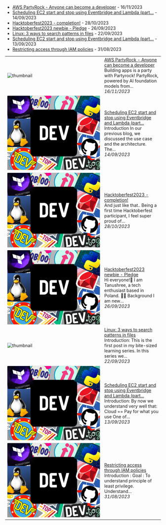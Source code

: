 
- [AWS PartyRock - Anyone can become a developer](https://dev.to/aws-builders/aws-partyrock-anyone-can-become-a-developer-2kn5) - 16/11/2023
- [Scheduling EC2 start and stop using Eventbridge and Lambda (part...](https://dev.to/aws-builders/scheduling-ec2-start-and-stop-using-eventbridge-and-lambda-part-2-of-2-344) - 14/09/2023
- [Hacktoberfest2023 - completion!](https://dev.to/tanushree_aggarwal/hacktoberfest2023-completion-4pe6) - 28/10/2023
- [Hacktoberfest2023 newbie - Pledge](https://dev.to/tanushree_aggarwal/hacktoberfest2023-newbie-pledge-2g2c) - 26/09/2023
- [Linux: 3 ways to search patterns in files](https://dev.to/tanushree_aggarwal/linux-3-ways-to-search-patterns-in-files-1do0) - 22/09/2023
- [Scheduling EC2 start and stop using Eventbridge and Lambda (part...](https://dev.to/aws-builders/scheduling-ec2-start-and-stop-using-eventbridge-and-lambda-part-1-of-2-30he) - 13/09/2023
- [Restricting access through IAM policies](https://dev.to/aws-builders/restricting-access-through-iam-policies-3p0o) - 31/08/2023

<table>
        <tr>
            <td width="300px"><img src="https://res.cloudinary.com/practicaldev/image/fetch/s--bZK4Rz9g--/c_imagga_scale,f_auto,fl_progressive,h_420,q_auto,w_1000/https://dev-to-uploads.s3.amazonaws.com/uploads/articles/wsjv69fari6d7snxa0z1.png" alt="thumbnail"></td>
            <td>
                <a href="https://dev.to/aws-builders/aws-partyrock-anyone-can-become-a-developer-2kn5">AWS PartyRock - Anyone can become a developer</a>
                <div>Building apps is a party with Partyrock!   PartyRock, powered by AI foundation models from...</div>
                <div><i>16/11/2023</i></div>
            </td>
        </tr>
        <tr>
            <td width="300px"><img src="data/images/default-thumbnail.png" alt="thumbnail"></td>
            <td>
                <a href="https://dev.to/aws-builders/scheduling-ec2-start-and-stop-using-eventbridge-and-lambda-part-2-of-2-344">Scheduling EC2 start and stop using Eventbridge and Lambda (part...</a>
                <div>Introduction   In our previous blog, we discussed the use case and the architecture. The...</div>
                <div><i>14/09/2023</i></div>
            </td>
        </tr>
        <tr>
            <td width="300px"><img src="data/images/default-thumbnail.png" alt="thumbnail"></td>
            <td>
                <a href="https://dev.to/tanushree_aggarwal/hacktoberfest2023-completion-4pe6">Hacktoberfest2023 - completion!</a>
                <div>And just like that..    Being a first time Hacktoberfest participant, I feel super proud of...</div>
                <div><i>28/10/2023</i></div>
            </td>
        </tr>
        <tr>
            <td width="300px"><img src="data/images/default-thumbnail.png" alt="thumbnail"></td>
            <td>
                <a href="https://dev.to/tanushree_aggarwal/hacktoberfest2023-newbie-pledge-2g2c">Hacktoberfest2023 newbie - Pledge</a>
                <div>Hi everyone!👋 I am Tanushree, a tech enthusiast based in Poland. 👩‍💻           Background   I am new...</div>
                <div><i>26/09/2023</i></div>
            </td>
        </tr>
        <tr>
            <td width="300px"><img src="https://res.cloudinary.com/practicaldev/image/fetch/s--cJ2j40SG--/c_imagga_scale,f_auto,fl_progressive,h_420,q_auto,w_1000/https://dev-to-uploads.s3.amazonaws.com/uploads/articles/s5ys2rqks4pdh64z6e36.jpg" alt="thumbnail"></td>
            <td>
                <a href="https://dev.to/tanushree_aggarwal/linux-3-ways-to-search-patterns-in-files-1do0">Linux: 3 ways to search patterns in files</a>
                <div>Introduction:   This is the first post in my bite-sized learning series. In this series we...</div>
                <div><i>22/09/2023</i></div>
            </td>
        </tr>
        <tr>
            <td width="300px"><img src="data/images/default-thumbnail.png" alt="thumbnail"></td>
            <td>
                <a href="https://dev.to/aws-builders/scheduling-ec2-start-and-stop-using-eventbridge-and-lambda-part-1-of-2-30he">Scheduling EC2 start and stop using Eventbridge and Lambda (part...</a>
                <div>Introduction:   By now we understand very well that: Cloud == Pay for what you use One of...</div>
                <div><i>13/09/2023</i></div>
            </td>
        </tr>
        <tr>
            <td width="300px"><img src="data/images/default-thumbnail.png" alt="thumbnail"></td>
            <td>
                <a href="https://dev.to/aws-builders/restricting-access-through-iam-policies-3p0o">Restricting access through IAM policies</a>
                <div>Introduction :            Goal :    To understand principle of least privilege.  Understand...</div>
                <div><i>31/08/2023</i></div>
            </td>
        </tr>
</table>
